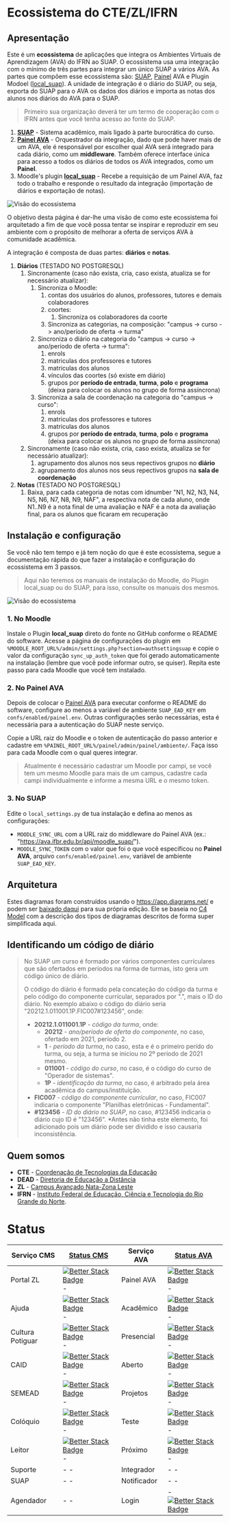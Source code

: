 # Ecossistema do CTE/ZL/IFRN


## Apresentação

Este é um **ecossistema** de aplicações que integra os Ambientes Virtuais de Aprendizagem (AVA) do IFRN ao SUAP. O ecossistema usa uma integração com o mínimo de três partes para integrar um único SUAP a vários AVA. As partes que compõem esse ecossistema são: [SUAP](https://gitlab.ifrn.edu.br/cosinf/suap), [Painel](https://github.com/cte-zl-ifrn/painel__ava) AVA e Plugin Modoel ([local_suap](https://github.com/cte-zl-ifrn/moodle__local_suap/)). A unidade de integração é o diário do SUAP, ou seja, exporta do SUAP para o AVA os dados dos diários e importa as notas dos alunos nos diários do AVA para o SUAP.

> Primeiro sua organização deverá ter um termo de cooperação com o IFRN antes que você tenha acesso ao fonte do SUAP.

1. **[SUAP](https://gitlab.ifrn.edu.br/cosinf/suap)** - Sistema acadêmico, mais ligado à parte burocrática do curso.
2. **[Painel AVA](https://github.com/cte-zl-ifrn/painel__ava)** - Orquestrador da integração, dado que pode haver mais de um AVA, ele é responsável por escolher qual AVA será integrado para cada diário, como um **middleware**. Também oferece interface única para acesso a todos os diários de todos os AVA integrados, como um **Painel**.
3. Moodle's plugin **[local_suap](https://github.com/cte-zl-ifrn/moodle__local_suap)** - Recebe a requisição de um Painel AVA, faz todo o trabalho e responde o resultado da integração (importação de diários e exportação de notas).

![Visão do ecossistema](https://github.com/cte-zl-ifrn/.github/blob/main/painel_ava-visao-geral.png)

O objetivo desta página é dar-lhe uma visão de como este ecossistema foi arquitetado a fim de que você possa tentar se inspirar e reproduzir em seu ambiente com o propósito de melhorar a oferta de serviços AVA à comunidade acadêmica.

A integração é composta de duas partes: **diários** e **notas**.

1. **Diários** (TESTADO NO POSTGRESQL)
   1. Sincronamente (caso não exista, cria, caso exista, atualiza se for necessário atualizar):
      1. Sincroniza o Moodle:
         1. contas dos usuários do alunos, professores, tutores e demais colaboradores
         2. coortes:
            1. Sincroniza os colaboradores da coorte
         3. Sincroniza as categorias, na composição: "campus -> curso -> ano/período de oferta -> turma"
      1. Sincroniza o diário na categoria do "campus -> curso -> ano/período de oferta -> turma":
         1. enrols
         2. matriculas dos professores e tutores
         3. matriculas dos alunos
         4. vínculos das coortes (só existe em diário)
         5. grupos por **período de entrada**, **turma**, **polo** e **programa** (deixa para colocar os alunos no grupo de forma assíncrona)
      2. Sincroniza a sala de coordenação na categoria do "campus -> curso":
         1. enrols
         2. matriculas dos professores e tutores
         3. matriculas dos alunos
         4. grupos por **período de entrada**, **turma**, **polo** e **programa** (deixa para colocar os alunos no grupo de forma assíncrona)
   2. Sincronamente (caso não exista, cria, caso exista, atualiza se for necessário atualizar):
      1. agrupamento dos alunos nos seus repectivos grupos no **diário**
      1. agrupamento dos alunos nos seus repectivos grupos na **sala de coordenação**
2. **Notas** (TESTADO NO POSTGRESQL)
   1. Baixa, para cada categoria de notas com idnumber "N1, N2, N3, N4, N5, N6, N7, N8, N9, NAF", a respectiva nota de cada aluno, onde N1..N9 é a nota final de uma avaliação e NAF é a nota da avaliação final, para os alunos que ficaram em recuperação


## Instalação e configuração

Se você não tem tempo e já tem noção do que é este ecossistema, segue a documentação rápida do que fazer a instalação e configuração do ecossistema em 3 passos. 

> Aqui não teremos os manuais de instalação do Moodle, do Plugin local_suap ou do SUAP, para isso, consulte os manuais dos mesmos.

![Visão do ecossistema](https://github.com/cte-zl-ifrn/.github/blob/main/painel_ava-applications.png)

### 1. No Moodle

Instale o Plugin **local_suap** direto do fonte no GitHub conforme o README do software. Acesse a página de configurações do plugin em `%MOODLE_ROOT_URL%/admin/settings.php?section=authsettingsuap` e copie o valor da configuração `sync_up_auth_token` que foi gerado automaticamente na instalação (lembre que você pode informar outro, se quiser). Repita este passo para cada Moodle que você tem instalado.

### 2. No Painel AVA

Depois de colocar o [Painel AVA](https://github.com/cte-zl-ifrn/painel__ava) para executar conforme o README do software, configure ao menos a variável de ambiente `SUAP_EAD_KEY` em `confs/enabled/painel.env`. Outras configurações serão necessárias, esta é necessária para a autenticação do SUAP neste serviço.

Copie a URL raiz do Moodle e o token de autenticação do passo anterior e cadastre em `%PAINEL_ROOT_URL%/painel/admin/painel/ambiente/`. Faça isso para cada Moodle com o qual queres integrar.

> Atualmente é necessário cadastrar um Moodle por campi, se você tem um mesmo Moodle para mais de um campus, cadastre cada campi individualmente e informe a mesma URL e o mesmo token.

### 3. No SUAP

Edite o `local_settings.py` de tua instalação e defina ao menos as configurações:

* `MOODLE_SYNC_URL` com a URL raiz do middleware do Painel AVA (ex.: "https://ava.ifbr.edu.br/api/moodle_suap/").
* `MOODLE_SYNC_TOKEN` com o valor que foi o que você especificou no **Painel AVA**, arquivo `confs/enabled/painel.env`, variável de ambiente `SUAP_EAD_KEY`.

## Arquitetura

Estes diagramas foram construídos usando o https://app.diagrams.net/ e podem ser [baixado daqui](media/integracao_suap_moodle.drawio) para sua própria edição. Ele se baseia no [C4 Model](c4_model) com a descrição dos tipos de diagramas descritos de forma super simplificada aqui.


## Identificando um código de diário

> No SUAP um curso é formado por vários componentes currículares que são ofertados em períodos na forma de turmas, isto gera um código único de diário.
>
> O código do diário é formado pela concateção do código da turma e pelo código do componente currícular, separados por ".", mais o ID do diário. No exemplo abaixo o código do diário seria "20212.1.011001.1P.FIC007#123456", onde:
>
> * **20212.1.011001.1P** - *código da turma*, onde:
>   * **20212** - *ano/período de oferta do componente*, no caso, ofertado em 2021, período 2.
>   * **1** - *período da turma*, no caso, esta e é o primeiro perído do turma, ou seja, a turma se iniciou no 2º período de 2021 mesmo.
>   * **011001** - *código do curso*, no caso, é o código do curso de "Operador de sistemas".
>   * **1P** - *identificação da turma*, no caso, é arbitrado pela área acadêmica do campus/instituição.
> * **FIC007** - *código do componente currícular*, no caso, FIC007 indicaria o componente "Planilhas eletrônicas - Fundamental".
> * **#123456** - *ID do diário no SUAP*, no caso, #123456 indicaria o diário cujo ID é "123456". *Antes não tinha este elemento, foi adicionado pois um diário pode ser dividido e isso causaria inconsistência.
>

## Quem somos

* **CTE** - [Coordenação de Tecnologias da Educação](https://ead.ifrn.edu.br/Painel/institucional/estrutura-administrativa/dg/dead/te/)
* **DEAD** - [Diretoria de Educação a Distância](https://ead.ifrn.edu.br/Painel/institucional/estrutura-administrativa/dg/dead/)
* **ZL** - [Campus Avançado Nata-Zona Leste](https://ead.ifrn.edu.br/Painel/)
* **IFRN** - [Instituto Federal de Educação, Ciência e Tecnologia do Rio Grande do Norte](https://ifrn.edu.br/).

# Status

| Serviço CMS | [Status CMS](https://ead-ifrn.betteruptime.com/) | Serviço AVA | [Status AVA](https://ava-ifrn.betteruptime.com/) |
| ------- | ------ | ------- | ------ |
| Portal ZL | [![Better Stack Badge](https://uptime.betterstack.com/status-badges/v1/monitor/1d4n3.svg)](https://uptime.betterstack.com/?utm_source=status_badge) - | Painel AVA | [![Better Stack Badge](https://uptime.betterstack.com/status-badges/v2/monitor/1dcie.svg)](https://uptime.betterstack.com/?utm_source=status_badge) - |
| Ajuda | [![Better Stack Badge](https://uptime.betterstack.com/status-badges/v1/monitor/1d4mn.svg)](https://uptime.betterstack.com/?utm_source=status_badge) - | Acadêmico | [![Better Stack Badge](https://uptime.betterstack.com/status-badges/v2/monitor/1dcvz.svg)](https://uptime.betterstack.com/?utm_source=status_badge) - |
| Cultura Potiguar | [![Better Stack Badge](https://uptime.betterstack.com/status-badges/v1/monitor/1d79w.svg)](https://uptime.betterstack.com/?utm_source=status_badge) - | Presencial | [![Better Stack Badge](https://uptime.betterstack.com/status-badges/v2/monitor/1dcw8.svg)](https://uptime.betterstack.com/?utm_source=status_badge) - |
| CAID | [![Better Stack Badge](https://uptime.betterstack.com/status-badges/v1/monitor/1d4py.svg)](https://uptime.betterstack.com/?utm_source=status_badge) - | Aberto | [![Better Stack Badge](https://uptime.betterstack.com/status-badges/v2/monitor/1dcwa.svg)](https://uptime.betterstack.com/?utm_source=status_badge) - |
| SEMEAD | [![Better Stack Badge](https://uptime.betterstack.com/status-badges/v1/monitor/1d77k.svg)](https://uptime.betterstack.com/?utm_source=status_badge) - | Projetos | [![Better Stack Badge](https://uptime.betterstack.com/status-badges/v2/monitor/1dcwb.svg)](https://uptime.betterstack.com/?utm_source=status_badge) - |
| Colóquio | [![Better Stack Badge](https://uptime.betterstack.com/status-badges/v1/monitor/1d79f.svg)](https://uptime.betterstack.com/?utm_source=status_badge) - | Teste | [![Better Stack Badge](https://uptime.betterstack.com/status-badges/v2/monitor/1dcwe.svg)](https://uptime.betterstack.com/?utm_source=status_badge) - |
| Leitor | [![Better Stack Badge](https://uptime.betterstack.com/status-badges/v1/monitor/1d79s.svg)](https://uptime.betterstack.com/?utm_source=status_badge) - | Próximo | [![Better Stack Badge](https://uptime.betterstack.com/status-badges/v2/monitor/1dcwi.svg)](https://uptime.betterstack.com/?utm_source=status_badge) - |
| Suporte | - - | Integrador | - - |
| SUAP | - - | Notificador | - - |
| Agendador | - - | Login | - [![Better Stack Badge](https://uptime.betterstack.com/status-badges/v1/monitor/1d79s.svg)](https://uptime.betterstack.com/?utm_source=status_badge) | Próximo | [![Better Stack Badge](https://uptime.betterstack.com/status-badges/v2/monitor/1dcwi.svg)](https://uptime.betterstack.com/?utm_source=status_badge) |
